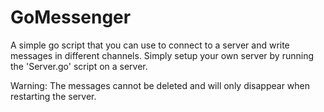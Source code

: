 # GoMessenger
A simple go script that you can use to connect to a server and write messages in different channels. Simply setup your own server by running the 'Server.go' script on a server.

Warning: The messages cannot be deleted and will only disappear when restarting the server.
